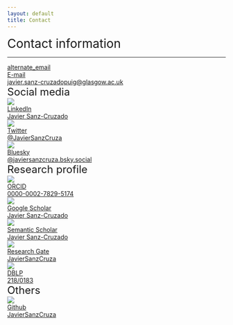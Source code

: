 ```yaml
---
layout: default
title: Contact
---
```


<div class="publications-div">
<div style="align: left; font-size:28px">Contact information</div>
<hr class="solid">

<div class="contact-info">
<p>
</p>
<a href="mailto:javier.sanz-cruzado@uam.es">
	<div class="mdc-card my-card">
		<div class="contact-card-left">
	 		<div class="material-icons">alternate_email</div>
		</div>
		<div class="contact-card-right">
			<div class="card__title">E-mail</div>
			<div class="card__subhead">javier.sanz-cruzadopuig@glasgow.ac.uk</div>
		</div>
	</div>
</a>
</div>

<div style="align: left; font-size:24px">Social media</div>
<div class="contact-info">
<!-- a href="https://www.linkedin.com/in/javier-sanz-cruzado-puig-607344172/" -->
<a href="https://www.linkedin.com/in/javier-sanz-cruzado-puig/">
	<div class="mdc-card my-card">	
		<div class="contact-card-left">
	 		<img src="/assets/img/linkedin.png" />
		</div>
		<div class="contact-card-right">
			<div class="card__title">LinkedIn</div>
			<div class="card__subhead">Javier Sanz-Cruzado</div>
		</div>
	</div>
</a>

<a href="https://twitter.com/JavierSanzCruza">
	<div class="mdc-card my-card">
		<div class="contact-card-left">
	 		<img src="/assets/img/twitter.png" />
		</div>
		<div class="contact-card-right">
			<div class="card__title">Twitter</div>
			<div class="card__subhead">@JavierSanzCruza</div>
		</div>
	</div>
</a>

<a href="https://bsky.app/profile/javiersanzcruza.bsky.social">
	<div class="mdc-card my-card">
		<div class="contact-card-left">
	 		<img src="/assets/img/bluesky.png" />
		</div>
		<div class="contact-card-right">
			<div class="card__title">Bluesky</div>
			<div class="card__subhead">@javiersanzcruza.bsky.social</div>
		</div>
	</div>
</a>
</div>

<div style="align: left; font-size:24px">Research profile</div>
<div class="contact-info">

<a href="https://orcid.org/0000-0002-7829-5174">
	<div class="mdc-card my-card">
		<div class="contact-card-left">
	 		<img src="/assets/img/orcid.png" />
		</div>
		<div class="contact-card-right">
			<div class="card__title">ORCID</div>
			<div class="card__subhead">0000-0002-7829-5174</div>
		</div>
	</div>
</a>

<a href="https://scholar.google.com/citations?user=w_kgThgAAAAJ&hl=en">
	<div class="mdc-card my-card">
		<div class="contact-card-left">
	 		<img src="/assets/img/scholar.png" />
		</div>
		<div class="contact-card-right">
			<div class="card__title">Google Scholar</div>
			<div class="card__subhead">Javier Sanz-Cruzado</div>
		</div>
	</div>
</a>

<a href="https://www.semanticscholar.org/author/Javier-Sanz-Cruzado/2293940504">
	<div class="mdc-card my-card">
		<div class="contact-card-left">
	 		<img src="/assets/img/semantic_scholar.png" />
		</div>
		<div class="contact-card-right">
			<div class="card__title">Semantic Scholar</div>
			<div class="card__subhead">Javier Sanz-Cruzado</div>
		</div>
	</div>
</a>

<a href="https://www.researchgate.net/profile/Javier-Sanz-Cruzado">
	<div class="mdc-card my-card">
		<div class="contact-card-left">
	 		<img src="/assets/img/researchgate.png" />
		</div>
		<div class="contact-card-right">
			<div class="card__title">Research Gate</div>
			<div class="card__subhead">JavierSanzCruza</div>
		</div>
	</div>
</a>

<a href="https://dblp.org/pid/218/0183.html">
	<div class="mdc-card my-card">
		<div class="contact-card-left">
	 		<img src="/assets/img/dblp.png" />
		</div>
		<div class="contact-card-right">
			<div class="card__title">DBLP</div>
			<div class="card__subhead">218/0183</div>
		</div>
	</div>
</a>
</div>

<div style="align: left; font-size:24px">Others</div>
<div class="contact-info">
<a href="https://github.com/JavierSanzCruza">
	<div class="mdc-card my-card">
		<div class="contact-card-left">
	 		<img src="/assets/img/github.png" />
		</div>
		<div class="contact-card-right">
			<div class="card__title">Github</div>
			<div class="card__subhead">JavierSanzCruza</div>
		</div>
	</div>
</a>
</div>
